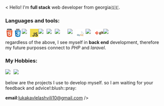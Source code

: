 <
Hello! I'm **full stack** web developer from georgia:georgia:.

### Languages and tools:
<img align="left" width="26px" src="https://raw.githubusercontent.com/github/explore/80688e429a7d4ef2fca1e82350fe8e3517d3494d/topics/html/html.png"/>
<img align="left" width="26px" src="https://raw.githubusercontent.com/github/explore/80688e429a7d4ef2fca1e82350fe8e3517d3494d/topics/css/css.png"/>
<img align="left" width="26px" src="https://upload.wikimedia.org/wikipedia/commons/thumb/b/b2/Bootstrap_logo.svg/1024px-Bootstrap_logo.svg.png"/>
<img align="left" width="26px" src="https://raw.githubusercontent.com/github/explore/80688e429a7d4ef2fca1e82350fe8e3517d3494d/topics/javascript/javascript.png"/>
<img align="left" width="26px" src="https://upload.wikimedia.org/wikipedia/commons/thumb/9/95/Vue.js_Logo_2.svg/555px-Vue.js_Logo_2.svg.png"/>
<img align="left" width="26px" src="https://openjsf.org/wp-content/uploads/sites/84/2019/10/jquery-logo-vertical_large_square.png"/>
<img align="left" width="40px" src="https://www.php.net/images/logos/new-php-logo.svg"/>
<img align="left" width="26px" src="https://upload.wikimedia.org/wikipedia/commons/thumb/9/9a/Laravel.svg/1200px-Laravel.svg.png"/>
<img align="left" width="31px" src="https://raw.githubusercontent.com/github/explore/80688e429a7d4ef2fca1e82350fe8e3517d3494d/topics/mysql/mysql.png"/>
<img align="left" width="30px" src="https://1000logos.net/wp-content/uploads/2020/08/MongoDB-Emblem.jpg"/>
<img align="left" width="26px" src="https://raw.githubusercontent.com/github/explore/80688e429a7d4ef2fca1e82350fe8e3517d3494d/topics/git/git.png"/>
<img align="left" width="26px" src="https://i.pinimg.com/originals/c7/b8/11/c7b8113247fecd83bd9b5ed5bd3f34d5.png"/>
<br/><br/>
regardless of the above, I see myself in <b>back end</b> development, therefore my future purposes connect to <i>PHP</i> and <i>laravel</i>. 

### My Hobbies:
<img align="left" width="26px" src="https://upload.wikimedia.org/wikipedia/commons/thumb/8/87/Arduino_Logo.svg/1280px-Arduino_Logo.svg.png"/>
<img align="left" width="23px" src="https://www.image-line.com/innovaeditor/assets/FLStudio20_MasterIcon.png"/>
<br>
<br>
below are the projects I use to develop myself. so I am waiting for your feedback and advice!:blush::pray:
  
**email**:lukakavlelashvili10@gmail.com
/>
